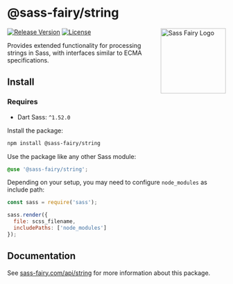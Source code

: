 # @sass-fairy/string

<a href="https://sass-fairy.com/"><img src="https://sass-fairy.com/img/logo.svg" alt="Sass Fairy Logo" width="150" align="right" /></a>

[![Release Version](https://img.shields.io/npm/v/@sass-fairy/string.svg)](https://www.npmjs.com/package/@sass-fairy/string)
[![License](https://img.shields.io/badge/License-MIT-blue.svg)](https://opensource.org/licenses/MIT)

Provides extended functionality for processing strings in Sass, with interfaces similar to ECMA specifications.

## Install

### Requires

* Dart Sass: `^1.52.0`

Install the package:

```bash
npm install @sass-fairy/string
```

Use the package like any other Sass module:

```scss
@use '@sass-fairy/string';
```

Depending on your setup, you may need to configure `node_modules` as include path:

```js
const sass = require('sass');

sass.render({
  file: scss_filename,
  includePaths: ['node_modules']
});
```

## Documentation

See [sass-fairy.com/api/string](http://sass-fairy.com/api/string) for more information about this package.
